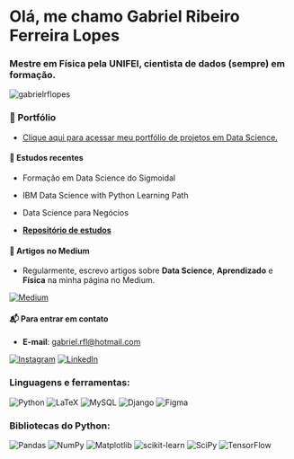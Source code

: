 <h1 align="left">Olá, me chamo Gabriel Ribeiro Ferreira Lopes</h1>
<h3 align="left">Mestre em Física pela UNIFEI, cientista de dados (sempre) em formação.</h3>

<p align="left"> <img src="https://komarev.com/ghpvc/?username=gabrielrflopes&label=Profile%20views&color=0e75b6&style=flat" alt="gabrielrflopes" /> </p>

<h3 align = 'left'>🎯 Portfólio</h4>

- [Clique aqui para acessar meu portfólio de projetos em Data Science.](https://github.com/gabrielrflopes/Data-Science-Portfolio)

<h4 align = 'left'>🔭 Estudos recentes</h4>

  - Formação em Data Science do Sigmoidal
  
  - IBM Data Science with Python Learning Path
  
  - Data Science para Negócios

  - [**Repositório de estudos**](https://github.com/gabrielrflopes/estudos)

<h4 align = 'left'>📝 Artigos no Medium</h4>

- Regularmente, escrevo artigos sobre **Data Science**, **Aprendizado** e **Física** na minha página no Medium.

 [![Medium](https://img.shields.io/badge/Medium-12100E?style=for-the-badge&logo=medium&logoColor=white)](https://medium.com/@grflopes)

<h4 align = 'left'>📬 Para entrar em contato</h4>

- **E-mail**: gabriel.rfl@hotmail.com

 [![Instagram](https://img.shields.io/badge/Instagram-%23E4405F.svg?style=for-the-badge&logo=Instagram&logoColor=white)](https://www.instagram.com/gabrielr.lopes/)
 [![LinkedIn](https://img.shields.io/badge/linkedin-%230077B5.svg?style=for-the-badge&logo=linkedin&logoColor=white)](https://www.linkedin.com/in/gabrielrflopes/)

<h3 align="left">Linguagens e ferramentas:</h3>

 ![Python](https://img.shields.io/badge/python-3670A0?style=for-the-badge&logo=python&logoColor=ffdd54)
 ![LaTeX](https://img.shields.io/badge/latex-%23008080.svg?style=for-the-badge&logo=latex&logoColor=white)
 ![MySQL](https://img.shields.io/badge/mysql-%2300f.svg?style=for-the-badge&logo=mysql&logoColor=white)
 ![Django](https://img.shields.io/badge/django-%23092E20.svg?style=for-the-badge&logo=django&logoColor=white)
 ![Figma](https://img.shields.io/badge/figma-%23F24E1E.svg?style=for-the-badge&logo=figma&logoColor=white)

<h3 align="left">Bibliotecas do Python:</h3>

 ![Pandas](https://img.shields.io/badge/pandas-%23150458.svg?style=for-the-badge&logo=pandas&logoColor=white)
 ![NumPy](https://img.shields.io/badge/numpy-%23013243.svg?style=for-the-badge&logo=numpy&logoColor=white)
 ![Matplotlib](https://img.shields.io/badge/Matplotlib-%23ffffff.svg?style=for-the-badge&logo=Matplotlib&logoColor=black)
 ![scikit-learn](https://img.shields.io/badge/scikit--learn-%23F7931E.svg?style=for-the-badge&logo=scikit-learn&logoColor=white)
 ![SciPy](https://img.shields.io/badge/SciPy-%230C55A5.svg?style=for-the-badge&logo=scipy&logoColor=%white)
 ![TensorFlow](https://img.shields.io/badge/TensorFlow-%23FF6F00.svg?style=for-the-badge&logo=TensorFlow&logoColor=white)
